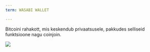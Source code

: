 ```yaml
---
term: WASABI WALLET

---
```

Bitcoini rahakott, mis keskendub privaatsusele, pakkudes selliseid funktsioone nagu coinjoin.

![](../../dictionnaire/assets/48.webp)
